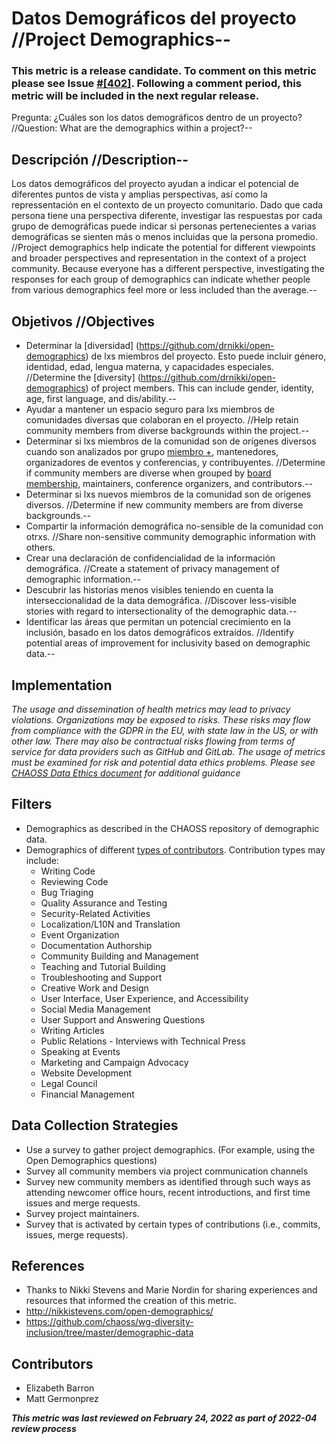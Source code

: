 # Datos Demográficos del proyecto //Project Demographics--
### This metric is a release candidate. To comment on this metric please see Issue [#[402]](https://github.com/chaoss/wg-dei/issues/402). Following a comment period, this metric will be included in the next regular release.

Pregunta: ¿Cuáles son los datos demográficos dentro de un proyecto? //Question: What are the demographics within a project?-- 

## Descripción //Description--
Los datos demográficos del proyecto ayudan a indicar el potencial de diferentes puntos de vista y amplias perspectivas, así como la repressentación en el contexto de un proyecto comunitario. Dado que cada persona tiene una perspectiva diferente, investigar las respuestas por cada grupo de demográficas puede indicar si personas pertenecientes a varias demográficas se sienten más o menos incluidas que la persona promedio.
//Project demographics help indicate the potential for different viewpoints and broader perspectives and representation in the context of a project community. Because everyone has a different perspective, investigating the responses for each group of demographics can indicate whether people from various demographics feel more or less included than the average.--

## Objetivos //Objectives
- Determinar la [diversidad] (https://github.com/drnikki/open-demographics) de lxs miembros del proyecto. Esto puede incluir género, identidad, edad, lengua materna, y capacidades especiales.  
//Determine the [diversity] (https://github.com/drnikki/open-demographics) of project members. This can include gender, identity, age, first language, and dis/ability.--
- Ayudar a mantener un espacio seguro para lxs miembros de comunidades diversas que colaboran en el proyecto.
//Help retain community members from diverse backgrounds within the project.-- 
- Determinar si lxs miembros de la comunidad son de orígenes diversos cuando son analizados por grupo [miembro +](https://github.com/chaoss/wg-diversity-inclusion/blob/master/focus-areas/governance/board-council-diversity.md), mantenedores, organizadores de eventos y conferencias, y contribuyentes.
//Determine if community members are diverse when grouped by [board membership](https://github.com/chaoss/wg-diversity-inclusion/blob/master/focus-areas/governance/board-council-diversity.md), maintainers, conference organizers, and contributors.--
- Determinar si lxs nuevos miembros de la comunidad son de orígenes diversos. //Determine if new community members are from diverse backgrounds.--
- Compartir la información demográfica no-sensible de la comunidad con otrxs. //Share non-sensitive community demographic information with others.
- Crear una declaración de confidencialidad de la información demográfica. //Create a statement of privacy management of demographic information.--
- Descubrir las historias menos visibles teniendo en cuenta la interseccionalidad de la data demográfica. //Discover less-visible stories with regard to intersectionality of the demographic data.--
- Identificar las áreas que permitan un potencial crecimiento en la inclusión, basado en los datos demográficos extraídos. //Identify potential areas of improvement for inclusivity based on demographic data.--

## Implementation
_The usage and dissemination of health metrics may lead to privacy violations. Organizations may be exposed to risks. These risks may flow from compliance with the GDPR in the EU, with state law in the US, or with other law. There may also be contractual risks flowing from terms of service for data providers such as GitHub and GitLab. The usage of metrics must be examined for risk and potential data ethics problems. Please see [CHAOSS Data Ethics document]() for additional guidance_ 

## Filters
- Demographics as described in the CHAOSS repository of demographic data.
- Demographics of different [types of contributors](https://chaoss.community/metric-types-of-contributions/). Contribution types may include:
  - Writing Code
  - Reviewing Code
  - Bug Triaging
  - Quality Assurance and Testing
  - Security-Related Activities
  - Localization/L10N and Translation
  - Event Organization
  - Documentation Authorship
  - Community Building and Management
  - Teaching and Tutorial Building
  - Troubleshooting and Support
  - Creative Work and Design
  - User Interface, User Experience, and Accessibility
  - Social Media Management
  - User Support and Answering Questions
  - Writing Articles
  - Public Relations - Interviews with Technical Press
  - Speaking at Events
  - Marketing and Campaign Advocacy
  - Website Development
  - Legal Council
  - Financial Management

## Data Collection Strategies
- Use a survey to gather project demographics. (For example, using the Open Demographics questions)
- Survey all community members via project communication channels
- Survey new community members as identified through such ways as attending newcomer office hours, recent introductions, and first time issues and merge requests. 
- Survey project maintainers.
- Survey that is activated by certain types of contributions (i.e., commits, issues, merge requests). 

## References
-  Thanks to Nikki Stevens and Marie Nordin for sharing experiences and resources that informed the creation of this metric.
  - http://nikkistevens.com/open-demographics/
  - https://github.com/chaoss/wg-diversity-inclusion/tree/master/demographic-data

## Contributors
- Elizabeth Barron
- Matt Germonprez 

***This metric was last reviewed on February 24, 2022 as part of 2022-04 review process***

